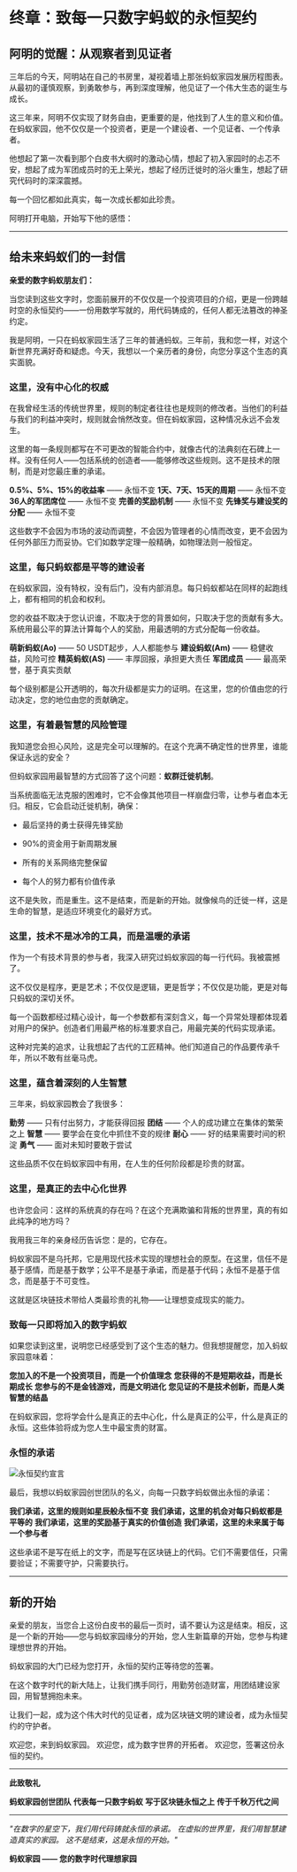# 终章：致每一只数字蚂蚁的永恒契约

## 阿明的觉醒：从观察者到见证者

三年后的今天，阿明站在自己的书房里，凝视着墙上那张蚂蚁家园发展历程图表。从最初的谨慎观察，到勇敢参与，再到深度理解，他见证了一个伟大生态的诞生与成长。

这三年来，阿明不仅实现了财务自由，更重要的是，他找到了人生的意义和价值。在蚂蚁家园，他不仅仅是一个投资者，更是一个建设者、一个见证者、一个传承者。

他想起了第一次看到那个白皮书大纲时的激动心情，想起了初入家园时的忐忑不安，想起了成为军团成员时的无上荣光，想起了经历迁徙时的浴火重生，想起了研究代码时的深深震撼。

每一个回忆都如此真实，每一次成长都如此珍贵。

阿明打开电脑，开始写下他的感悟：

---

## 给未来蚂蚁们的一封信

**亲爱的数字蚂蚁朋友们：**

当您读到这些文字时，您面前展开的不仅仅是一个投资项目的介绍，更是一份跨越时空的永恒契约——一份用数学写就的，用代码铸成的，任何人都无法篡改的神圣约定。

我是阿明，一只在蚂蚁家园生活了三年的普通蚂蚁。三年前，我和您一样，对这个新世界充满好奇和疑虑。今天，我想以一个亲历者的身份，向您分享这个生态的真实面貌。

### 这里，没有中心化的权威

在我曾经生活的传统世界里，规则的制定者往往也是规则的修改者。当他们的利益与我们的利益冲突时，规则就会悄然改变。但在蚂蚁家园，这种情况永远不会发生。

这里的每一条规则都写在不可更改的智能合约中，就像古代的法典刻在石碑上一样。没有任何人——包括系统的创造者——能够修改这些规则。这不是技术的限制，而是对您最庄重的承诺。

**0.5%、5%、15%的收益率** —— 永恒不变 
**1天、7天、15天的周期** —— 永恒不变 
**36人的军团席位** —— 永恒不变 
**完善的奖励机制** —— 永恒不变 
**先锋奖与建设奖的分配** —— 永恒不变 

这些数字不会因为市场的波动而调整，不会因为管理者的心情而改变，更不会因为任何外部压力而妥协。它们如数学定理一般精确，如物理法则一般恒定。

### 这里，每只蚂蚁都是平等的建设者

在蚂蚁家园，没有特权，没有后门，没有内部消息。每只蚂蚁都站在同样的起跑线上，都有相同的机会和权利。

您的收益不取决于您认识谁，不取决于您的背景如何，只取决于您的贡献有多大。系统用最公平的算法计算每个人的奖励，用最透明的方式分配每一份收益。

**萌新蚂蚁(Ao)** —— 50 USDT起步，人人都能参与 
**建设蚂蚁(Am)** —— 稳健收益，风险可控 
**精英蚂蚁(AS)** —— 丰厚回报，承担更大责任 
**军团成员** —— 最高荣誉，基于真实贡献 

每个级别都是公开透明的，每次升级都是实力的证明。在这里，您的价值由您的行动决定，您的地位由您的贡献确定。

### 这里，有着最智慧的风险管理

我知道您会担心风险，这是完全可以理解的。在这个充满不确定性的世界里，谁能保证永远的安全？

但蚂蚁家园用最智慧的方式回答了这个问题：**蚁群迁徙机制**。

当系统面临无法克服的困难时，它不会像其他项目一样崩盘归零，让参与者血本无归。相反，它会启动迁徙机制，确保：

- 最后坚持的勇士获得先锋奖励

- 90%的资金用于新周期发展

- 所有的关系网络完整保留

- 每个人的努力都有价值传承

这不是失败，而是重生。这不是结束，而是新的开始。就像候鸟的迁徙一样，这是生命的智慧，是适应环境变化的最好方式。

### 这里，技术不是冰冷的工具，而是温暖的承诺

作为一个有技术背景的参与者，我深入研究过蚂蚁家园的每一行代码。我被震撼了。

这不仅仅是程序，更是艺术；不仅仅是逻辑，更是哲学；不仅仅是功能，更是对每只蚂蚁的深切关怀。

每一个函数都经过精心设计，每一个参数都有深刻含义，每一个异常处理都体现着对用户的保护。创造者们用最严格的标准要求自己，用最完美的代码实现承诺。

这种对完美的追求，让我想起了古代的工匠精神。他们知道自己的作品要传承千年，所以不敢有丝毫马虎。

### 这里，蕴含着深刻的人生智慧

三年来，蚂蚁家园教会了我很多：

**勤劳** —— 只有付出努力，才能获得回报 
**团结** —— 个人的成功建立在集体的繁荣之上 
**智慧** —— 要学会在变化中抓住不变的规律 
**耐心** —— 好的结果需要时间的积淀 
**勇气** —— 面对未知时要敢于尝试 

这些品质不仅在蚂蚁家园中有用，在人生的任何阶段都是珍贵的财富。

### 这里，是真正的去中心化世界

也许您会问：这样的系统真的存在吗？在这个充满欺骗和背叛的世界里，真的有如此纯净的地方吗？

我用我三年的亲身经历告诉您：是的，它存在。

蚂蚁家园不是乌托邦，它是用现代技术实现的理想社会的原型。在这里，信任不是基于感情，而是基于数学；公平不是基于承诺，而是基于代码；永恒不是基于信念，而是基于不可变性。

这就是区块链技术带给人类最珍贵的礼物——让理想变成现实的能力。

### 致每一只即将加入的数字蚂蚁

如果您读到这里，说明您已经感受到了这个生态的魅力。但我想提醒您，加入蚂蚁家园意味着：

**您加入的不是一个投资项目，而是一个价值理念** 
**您获得的不是短期收益，而是长期成长** 
**您参与的不是金钱游戏，而是文明进化** 
**您见证的不是技术创新，而是人类智慧的结晶** 

在蚂蚁家园，您将学会什么是真正的去中心化，什么是真正的公平，什么是真正的永恒。这些体验将成为您人生中最宝贵的财富。

### 永恒的承诺

![永恒契约宣言](/images/epilogue/epilogue-covenant.png)

最后，我想以蚂蚁家园创世团队的名义，向每一只数字蚂蚁做出永恒的承诺：

**我们承诺，这里的规则如星辰般永恒不变** 
**我们承诺，这里的机会对每只蚂蚁都是平等的** 
**我们承诺，这里的奖励基于真实的价值创造** 
**我们承诺，这里的未来属于每一个参与者** 

这些承诺不是写在纸上的文字，而是写在区块链上的代码。它们不需要信任，只需要验证；不需要守护，只需要执行。

---

## 新的开始

亲爱的朋友，当您合上这份白皮书的最后一页时，请不要认为这是结束。相反，这是一个新的开始——您与蚂蚁家园缘分的开始，您人生新篇章的开始，您参与构建理想世界的开始。

蚂蚁家园的大门已经为您打开，永恒的契约正等待您的签署。

在这个数字时代的新大陆上，让我们携手同行，用勤劳创造财富，用团结建设家园，用智慧拥抱未来。

让我们一起，成为这个伟大时代的见证者，成为区块链文明的建设者，成为永恒契约的守护者。

欢迎您，来到蚂蚁家园。 
欢迎您，成为数字世界的开拓者。 
欢迎您，签署这份永恒的契约。

---

**此致敬礼**

**蚂蚁家园创世团队** 
**代表每一只数字蚂蚁** 
**写于区块链永恒之上** 
**传于千秋万代之间**

---

*"在数字的星空下，我们用代码铸就永恒的承诺。 
在虚拟的世界里，我们用智慧建造真实的家园。 
这不是结束，这是永恒的开始。"*

**蚂蚁家园 —— 您的数字时代理想家园**